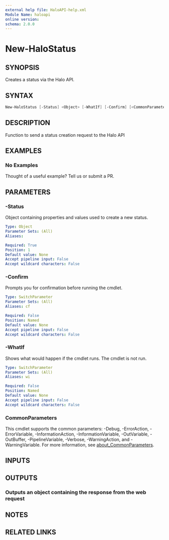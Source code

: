 ```yaml
---
external help file: HaloAPI-help.xml
Module Name: haloapi
online version:
schema: 2.0.0
---
```


# New-HaloStatus

## SYNOPSIS

Creates a status via the Halo API.

## SYNTAX

```powershell
New-HaloStatus [-Status] <Object> [-WhatIf] [-Confirm] [<CommonParameters>]
```

## DESCRIPTION

Function to send a status creation request to the Halo API

## EXAMPLES

### No Examples

Thought of a useful example? Tell us or submit a PR.

## PARAMETERS

### -Status

Object containing properties and values used to create a new status.

```yaml
Type: Object
Parameter Sets: (All)
Aliases:

Required: True
Position: 1
Default value: None
Accept pipeline input: False
Accept wildcard characters: False
```

### -Confirm

Prompts you for confirmation before running the cmdlet.

```yaml
Type: SwitchParameter
Parameter Sets: (All)
Aliases: cf

Required: False
Position: Named
Default value: None
Accept pipeline input: False
Accept wildcard characters: False
```

### -WhatIf

Shows what would happen if the cmdlet runs. The cmdlet is not run.

```yaml
Type: SwitchParameter
Parameter Sets: (All)
Aliases: wi

Required: False
Position: Named
Default value: None
Accept pipeline input: False
Accept wildcard characters: False
```

### CommonParameters

This cmdlet supports the common parameters: -Debug, -ErrorAction, -ErrorVariable, -InformationAction, -InformationVariable, -OutVariable, -OutBuffer, -PipelineVariable, -Verbose, -WarningAction, and -WarningVariable. For more information, see [about_CommonParameters](http://go.microsoft.com/fwlink/?LinkID=113216).

## INPUTS

## OUTPUTS

### Outputs an object containing the response from the web request

## NOTES

## RELATED LINKS
